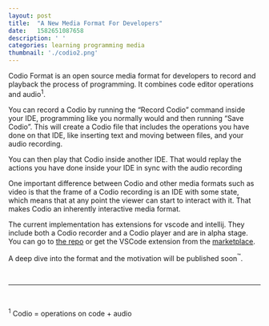 ```yaml
---
layout: post
title:  "A New Media Format For Developers"
date:   1582651087658
description: ' '
categories: learning programming media
thumbnail: './codio2.png'
---
```


Codio Format is an open source media format for developers to record and playback the process of programming. It combines code editor operations and audio<sup>1</sup>.

You can record a Codio by running the “Record Codio” command inside your IDE, programming like you normally would and then running “Save Codio”. This will create a Codio file that includes the operations you have done on that IDE, like inserting text and moving between files, and your audio recording.

You can then play that Codio inside another IDE. That would replay the actions you have done inside your IDE in sync with the audio recording

One important difference between Codio and other media formats such as video is that the frame of a Codio recording is an IDE with some state, which means that at any point the viewer can start to interact with it. That makes Codio an inherently interactive media format.

The current implementation has extensions for vscode and intellij. They include both a Codio recorder and a Codio player and are in alpha stage. You can go to [the repo](https://github.com/wix-incubator/codio) or get the VSCode extension from the [marketplace](https://marketplace.visualstudio.com/items?itemName=wix.codio).

A deep dive into the format and the motivation will be published soon<sup>™</sup>.

<br>


* * * *
<br>

<sup>1</sup> Codio = operations on code + audio


